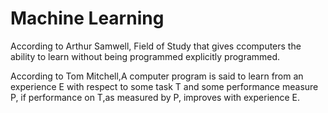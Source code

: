 # Machine Learning

According to Arthur Samwell, Field of Study that gives ccomputers the ability to learn without being programmed explicitly programmed.

According to Tom Mitchell,A computer program is said to learn from an experience E with respect to some task T and some performance measure P, if performance on T,as measured by P, improves with experience E.

